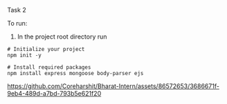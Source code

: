 Task 2

To run:
1. In the project root directory run
```text
# Initialize your project
npm init -y

# Install required packages
npm install express mongoose body-parser ejs
```

https://github.com/Coreharshit/Bharat-Intern/assets/86572653/3686671f-9eb4-489d-a7bd-793b5e621f20

